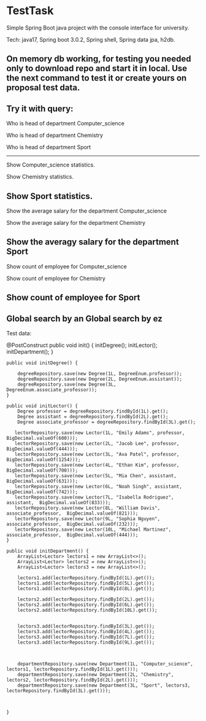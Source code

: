 
# TestTask 
Simple Spring Boot java project with the console interface for university.

Tech: java17, Spring boot 3.0.2, Spring shell, Spring data jpa, h2db.

On memory db working, for testing you needed only to download repo and start it in local.
Use the next command to test it or create yours on proposal test data.
-----------------------------------------------

Try it with query: 
--------------------------------------

 Who is head of department Computer_science

 Who is head of department Chemistry
 
 Who is head of department Sport
 
 ---------------------------------------------
 Show Computer_science statistics.
 
 Show Chemistry statistics.
 
 Show Sport statistics.
 -------------------------------------
 Show the average salary for the department Computer_science
 
 Show the average salary for the department Chemistry
 
 Show the averagy salary for the department Sport
 ---------------------------------------------------
 Show count of employee for Computer_science
 
 Show count of employee for Chemistry
 
 Show count of employee for Sport
 -----------------------------------------------------------
 Global search by an
 Global search by ez
 ------------------------------------------------------
 
 
 


Test data:

@PostConstruct
    public void init() {
        initDegree();
        initLector();
        initDepartment();
    }

    public void initDegree() {

        degreeRepository.save(new Degree(1L, DegreeEnum.professor));
        degreeRepository.save(new Degree(2L, DegreeEnum.assistant));
        degreeRepository.save(new Degree(3L, DegreeEnum.associate_professor));
    }

    public void initLector() {
        Degree professor = degreeRepository.findById(1L).get();
        Degree assistant = degreeRepository.findById(2L).get();
        Degree associate_professor = degreeRepository.findById(3L).get();

       lectorRepository.save(new Lector(1L, "Emily Adams", professor, BigDecimal.valueOf(600)));
       lectorRepository.save(new Lector(2L, "Jacob Lee", professor,  BigDecimal.valueOf(444)));
       lectorRepository.save(new Lector(3L, "Ava Patel", professor,  BigDecimal.valueOf(1254)));
       lectorRepository.save(new Lector(4L, "Ethan Kim", professor,  BigDecimal.valueOf(700)));
       lectorRepository.save(new Lector(5L, "Mia Chen", assistant,  BigDecimal.valueOf(631)));
       lectorRepository.save(new Lector(6L, "Noah Singh", assistant,  BigDecimal.valueOf(742)));
       lectorRepository.save(new Lector(7L, "Isabella Rodriguez", assistant,  BigDecimal.valueOf(833)));
       lectorRepository.save(new Lector(8L, "William Davis", associate_professor,  BigDecimal.valueOf(821)));
       lectorRepository.save(new Lector(9L, "Sophia Nguyen", associate_professor,  BigDecimal.valueOf(232)));
       lectorRepository.save(new Lector(10L, "Michael Martinez", associate_professor,  BigDecimal.valueOf(444)));
    }

    public void initDepartment() {
        ArrayList<Lector> lectors1 = new ArrayList<>();
        ArrayList<Lector> lectors2 = new ArrayList<>();
        ArrayList<Lector> lectors3 = new ArrayList<>();

        lectors1.add(lectorRepository.findById(1L).get());
        lectors1.add(lectorRepository.findById(5L).get());
        lectors1.add(lectorRepository.findById(8L).get());

        lectors2.add(lectorRepository.findById(2L).get());
        lectors2.add(lectorRepository.findById(6L).get());
        lectors2.add(lectorRepository.findById(10L).get());


        lectors3.add(lectorRepository.findById(3L).get());
        lectors3.add(lectorRepository.findById(4L).get());
        lectors3.add(lectorRepository.findById(7L).get());
        lectors3.add(lectorRepository.findById(9L).get());



        departmentRepository.save(new Department(1L, "Computer_science", lectors1, lectorRepository.findById(1L).get()));
        departmentRepository.save(new Department(2L, "Chemistry", lectors2, lectorRepository.findById(2L).get()));
        departmentRepository.save(new Department(3L, "Sport", lectors3, lectorRepository.findById(3L).get()));



    }

    
